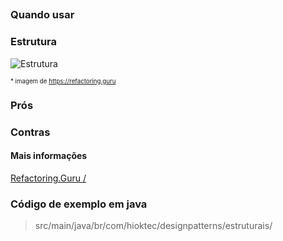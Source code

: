 ## 



### Quando usar



### Estrutura

![Estrutura ]()

<sub><sup>* imagem de https://refactoring.guru</sup></sub>

### Prós



### Contras



#### Mais informações

[Refactoring.Guru / ]()

### Código de exemplo em java

> src/main/java/br/com/hioktec/designpatterns/estruturais/
